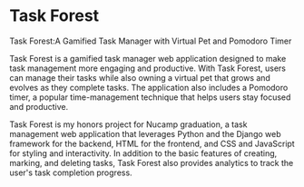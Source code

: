 # Task Forest

Task Forest:A Gamified Task Manager with Virtual Pet and Pomodoro Timer

Task Forest is a gamified task manager web application designed to make task management more engaging and productive. With Task Forest, users can manage their tasks while also owning a virtual pet that grows and evolves as they complete tasks. The application also includes a Pomodoro timer, a popular time-management technique that helps users stay focused and productive.

Task Forest is my honors project for Nucamp graduation, a task management web application that leverages Python and the Django web framework for the backend, HTML for the frontend, and CSS and JavaScript for styling and interactivity. In addition to the basic features of creating, marking, and deleting tasks, Task Forest also provides analytics to track the user's task completion progress.

